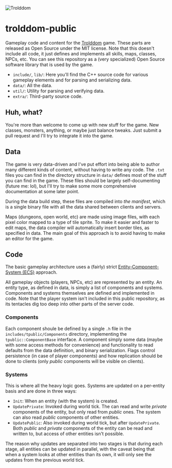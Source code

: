 ![Trolddom](https://github.com/demogorgon1/trolddom-public/blob/master/logo_460x215.png?raw=true)

# trolddom-public
Gameplay code and content for the [Trolddom](https://trolddom.com) game. These parts are released as Open Source under the MIT license. Note that this doesn't include all code, it just defines and implements all skills, maps, classes, NPCs, etc. You can see this repository as a (very specialized) Open Source software library that is used by the game.

* ```include/```, ```lib/```: Here you'll find the C++ source code for various gameplay elements and for parsing and serializing data.
* ```data/```: All the data.
* ```util/```: Utility for parsing and verifying data.
* ```extra/```: Third-party source code.

## Huh, what?
You're more than welcome to come up with new stuff for the game. New classes, monsters, anything, or maybe just balance tweaks. Just submit a pull request and I'll try to integrate it into the game. 

## Data
The game is very data-driven and I've put effort into being able to author many different kinds of content, without having to write any code. The ```.txt``` files you can find in the directory structure in ```data/``` defines most of the stuff you can find in the game. These files should be largely self-documenting (future me: lol), but I'll try to make some more comprehensive documentation at some later point.

During the data build step, these files are compiled into *the manifest*, which is a single binary file with all the data shared between clients and servers. 

Maps (dungeons, open world, etc) are made using image files, with each pixel color mapped to a type of tile sprite. To make it easier and faster to edit maps, the data compiler will automatically insert border tiles, as specified in data. The main goal of this approach is to avoid having to make an editor for the game.

## Code
The basic gameplay architecture uses a (fairly) strict [Entity-Component-System (ECS)](https://en.m.wikipedia.org/wiki/Entity_component_system) approach.

All gameplay objects (players, NPCs, etc) are represented by an entity. An entity type, as defined in data, is simply a list of components and systems. Components and systems themselves are defined and implemented in code. Note that the player system isn't included in this public repository, as its tentacles dig too deep into other parts of the server code.

### Components
Each component shoule be defined by a single ```.h``` file in the ```includes/tpublic/Components``` directory, implementing the ```tpublic::ComponentBase``` interface. A component simply some data (maybe with some access methods for convenience) and functionality to read defaults from the data definition, and binary serialization. Flags control persistence (in case of player components) and how replication should be done to clients (only *public* components will be visible on clients).

### Systems
This is where all the heavy logic goes. Systems are updated on a per-entity basis and are done in three ways:

* ```Init```: When an entity (with the system) is created.
* ```UpdatePrivate```: Invoked during world tick. The can read and write *private* components of the entity, but only read from *public* ones. The system can also read *public* components of other entities.
* ```UpdatePublic```: Also invoked during world tick, but after ```UpdatePrivate```. Both *public* and *private* components of the entity can be read and written to, but access of other entities isn't possible.

The reason why updates are separated into two stages is that during each stage, all entities can be updated in parallel, with the caveat being that when a system looks at other entities than its own, it will only see the updates from the previous world tick.

